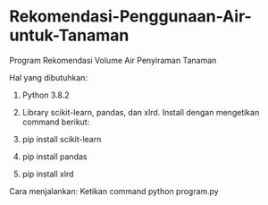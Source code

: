 # Rekomendasi-Penggunaan-Air-untuk-Tanaman

Program Rekomendasi Volume Air Penyiraman Tanaman

Hal yang dibutuhkan:
1. Python 3.8.2
2. Library scikit-learn, pandas, dan xlrd. Install dengan
mengetikan command berikut:

1. pip install scikit-learn
2. pip install pandas
3. pip install xlrd

Cara menjalankan:
Ketikan command
python program.py
